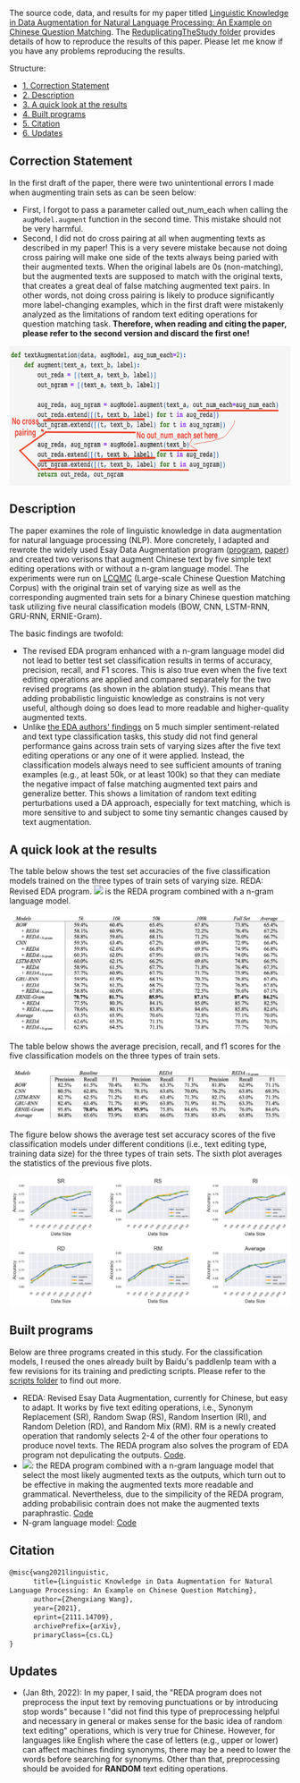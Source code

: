 The source code, data, and results for my paper titled [Linguistic Knowledge in Data Augmentation for Natural Language Processing: An Example on Chinese Question Matching](https://arxiv.org/abs/2111.14709). The [ReduplicatingTheStudy folder](https://github.com/jaaack-wang/linguistic-knowledge-in-DA-for-NLP/tree/main/ReduplicatingTheStudy) provides details of how to reproduce the results of this paper. Please let me know if you have any problems reproducing the results. 

Structure: 
- [1. Correction Statement](#1)
- [2. Description](#2)
- [3. A quick look at the results](#3)
- [4. Built programs](#4)
- [5. Citation](#5)
- [6. Updates](#6)


<a name='1'></a>
## Correction Statement

In the first draft of the paper, there were two unintentional errors I made when augmenting train sets as can be seen below:

- First, I forgot to pass a parameter called out_num_each when calling the `augModel.augment` function in the second time. This mistake should not be very harmful. 
-  Second, I did not do cross pairing at all when augmenting texts as described in my paper! This is a very severe mistake because not doing cross pairing will make one side of the texts always being paried with their augmented texts. When the original labels are 0s (non-matching), but the augmented texts are supposed to match with the original texts, that creates a great deal of false matching augmented text pairs. In other words, not doing cross pairing is likely to produce significantly more label-changing examples, which in the first draft were mistakenly analyzed as the limitations of random text editing operations for question matching task. **Therefore, when reading and citing the paper, please refer to the second version and discard the first one!**

<p align='center'>
 <img align="center" width='750' height='250' src="./img/error.png">
</p>

<a name='2'></a>
## Description 

The paper examines the role of linguistic knowledge in data augmentation for natural language processing (NLP). More concretely, I adapted and rewrote the widely used Esay Data Augmentation program ([program](https://github.com/jasonwei20/eda_nlp), [paper](https://arxiv.org/abs/1901.11196)) and created two verisons that augment Chinese text by five simple text editing operations with or without a n-gram language model. The experiments were run on [LCQMC](http://icrc.hitsz.edu.cn/info/1037/1146.htm) (Large-scale Chinese Question Matching Corpus) with the original train set of varying size as well as the corresponding augmented train sets for a binary Chinese question matching task utilizing five neural classification models (BOW, CNN, LSTM-RNN, GRU-RNN, ERNIE-Gram). 

The basic findings are twofold:
- The revised EDA program enhanced with a n-gram language model did not lead to better test set classification results in terms of accuracy, precision, recall, and F1 scores. This is also true even when the five text editing operations are applied and compared separately for the two revised programs (as shown in the ablation study). This means that adding probabilistic linguistic knowledge as constrains is not very useful, although doing so does lead to more readable and higher-quality augmented texts.
- Unlike [the EDA authors' findings](https://arxiv.org/abs/1901.11196) on 5 much simpler sentiment-related and text type classification tasks, this study did not find general performance gains across train sets of varying sizes after the five text editing operations or any one of it were applied. Instead, the classification models always need to see sufficient amounts of traning examples (e.g., at least 50k, or at least 100k) so that they can mediate the negative impact of false matching augmented text pairs and generalize better. This shows a limitation of random text editing perturbations used a DA approach, especially for text matching, which is more sensitive to and subject to some tiny semantic changes caused by text augmentation.  


<a name='3'></a>
## A quick look at the results  

The table below shows the test set accuracies of the five classification models trained on the three types of train sets of varying size. REDA: Revised EDA program. <img src="https://render.githubusercontent.com/render/math?math=$REDA_{+N-gram}$"> is the REDA program combined with a n-gram language model. 
 
 <p align='center'>
 <img align="center" src="./img/accuracy.png">
</p>

The table below shows the average precision, recall, and f1 scores for the five classification models on the three types of train sets.

<p align='center'>
 <img align="center" src="./img/pre_recall_f1.png">
</p>

The figure below shows the average test set accuracy scores of the five classification models under different conditions (i.e., text editing type, training data size) for the three types of train sets. The sixth plot averages the statistics of the previous five plots. 

<p align='center'>
 <img align="center" src="./img/ablation_accuracy.png">
</p>

<a name='4'></a>
## Built programs

Below are three programs created in this study. For the classification models, I reused the ones already built by Baidu's paddlenlp team with a few revisions for its training and predicting scripts. Please refer to the [scripts folder](https://github.com/jaaack-wang/linguistic-knowledge-in-DA-for-NLP/tree/main/scripts) to find out more.

- REDA: Revised Esay Data Augmentation, currently for Chinese, but easy to adapt. It works by five text editing operations, i.e., Synonym Replacement (SR), Random Swap (RS), Random Insertion (RI), and Random Deletion (RD), and Random Mix (RM). RM is a newly created operation that randomly selects 2-4 of the other four operations to produce novel texts. The REDA program also solves the program of EDA program not depulicating the outputs. [Code](https://github.com/jaaack-wang/linguistic-knowledge-in-DA-for-NLP/blob/main/scripts/reda.py).
- <img src="https://render.githubusercontent.com/render/math?math=$REDA_{+N-gram}$">: the REDA program combined with a n-gram language model that select the most likely augmented texts as the outputs, which turn out to be effective in making the augmented texts more readable and grammatical. Nevertheless, due to the simpilicity of the REDA program, adding probabilisic contrain does not make the augmented texts paraphrastic. [Code](https://github.com/jaaack-wang/linguistic-knowledge-in-DA-for-NLP/blob/main/scripts/redaNgramLm.py)
- N-gram language model: [Code](https://github.com/jaaack-wang/linguistic-knowledge-in-DA-for-NLP/blob/main/scripts/ngramLM.py)


<a name='5'></a>
## Citation

```text
@misc{wang2021linguistic,
      title={Linguistic Knowledge in Data Augmentation for Natural Language Processing: An Example on Chinese Question Matching}, 
      author={Zhengxiang Wang},
      year={2021},
      eprint={2111.14709},
      archivePrefix={arXiv},
      primaryClass={cs.CL}
}
```

<a name='6'></a>
## Updates

- (Jan 8th, 2022): In my paper, I said, the "REDA program does not preprocess the input text by removing punctuations or by introducing stop words" because I "did not find this type of preprocessing helpful and necessary in general or makes sense for the basic idea of random text editing" operations, which is very true for Chinese. However, for languages like English where the case of letters (e.g., upper or lower) can affect machines finding synonyms, there may be a need to lower the words before searching for synonyms. Other than that, preprocessing should be avoided for **RANDOM** text editing operations.
